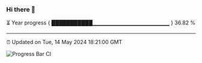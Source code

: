 ### Hi there 👋

⏳ Year progress { ███████████▁▁▁▁▁▁▁▁▁▁▁▁▁▁▁▁▁▁▁ } 36.82 %

---

⏰ Updated on Tue, 14 May 2024 18:21:00 GMT

![Progress Bar CI](https://github.com/liununu/liununu/workflows/Progress%20Bar%20CI/badge.svg)
